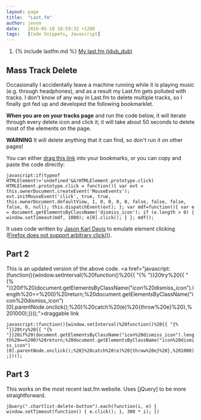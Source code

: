 ```yaml
---
layout: page
title:  "Last.fm"
author: jevon
date:   2016-05-19 18:59:32 +1200
tags:   [Code Snippets, Javascript]
---
```


1. {% include lastfm.md %} <a href="http://www.last.fm/user/jdub_dub">My last.fm (jdub_dub)</a>

## Mass Track Delete
Occasionally I accidentally leave a machine running while it is playing music (e.g. through headphones), and as a result my Last.fm gets polluted with tracks. I don't know of any way in Last.fm to delete multiple tracks, so I finally got fed up and developed the following bookmarklet.

**When you are on your tracks page** and run the code below, it will iterate through every delete icon and click it; it will take about 50 seconds to delete most of the elements on the page.

**WARNING** It will delete anything that it can find, so don't run it on other pages!

You can either <a href="javascript:if(typeof HTMLElement!='undefined'&&!HTMLElement.prototype.click) HTMLElement.prototype.click = function(){ var evt = this.ownerDocument.createEvent('MouseEvents'); evt.initMouseEvent('click', true, true, this.ownerDocument.defaultView, 1, 0, 0, 0, 0, false, false, false, false, 0, null); this.dispatchEvent(evt); }; var mdf=function(){ var e = document.getElementsByClassName('dismiss_icon'); if (e.length > 0) { window.setTimeout(mdf, 1000); e[0].click(); } }; mdf();">drag this link</a> into your bookmarks, or you can copy and paste the code directly:

`javascript:if(typeof HTMLElement!='undefined'&&!HTMLElement.prototype.click) HTMLElement.prototype.click = function(){ var evt = this.ownerDocument.createEvent('MouseEvents'); evt.initMouseEvent('click', true, true, this.ownerDocument.defaultView, 1, 0, 0, 0, 0, false, false, false, false, 0, null); this.dispatchEvent(evt); }; var mdf=function(){ var e = document.getElementsByClassName('dismiss_icon'); if (e.length > 0) { window.setTimeout(mdf, 1000); e[0].click(); } }; mdf();`

It uses code written by <a href="http://www.webdeveloper.com/forum/archive/index.php/t-102595.html">Jason Karl Davis</a> to emulate element clicking (<a href="https://developer.mozilla.org/en/DOM/element.click">Firefox does not support arbitrary click()</a>).

## Part 2

This is an updated version of the above code. <a href="javascript:(function(){window.setInterval(%20function()%20{{ "{% "}}20try%20{{ "{% "}}20if%20(document.getElementsByClassName("icon%20dismiss_icon").length%20==%200)%20return;%20document.getElementsByClassName("icon%20dismiss_icon")[0].parentNode.onclick();%20}%20catch%20(e)%20{throw%20e}%20},%201000);})();">draggable link</a>

`javascript:(function(){window.setInterval(%20function()%20{{ "{% "}}20try%20{{ "{% "}}20if%20(document.getElementsByClassName("icon%20dismiss_icon").length%20==%200)%20return;%20document.getElementsByClassName("icon%20dismiss_icon")[0].parentNode.onclick();%20}%20catch%20(e)%20{throw%20e}%20},%201000);})();`

## Part 3
This works on the most recent last.fm website. Uses [jQuery] to be more straightforward.

`jQuery(".chartlist-delete-button").each(function(i, e) { window.setTimeout(function() { e.click(); }, 300 * i); })`
